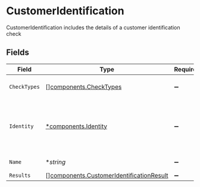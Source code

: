 # CustomerIdentification

CustomerIdentification includes the details of a customer identification check


## Fields

| Field                                                                                                                                                    | Type                                                                                                                                                     | Required                                                                                                                                                 | Description                                                                                                                                              | Example                                                                                                                                                  |
| -------------------------------------------------------------------------------------------------------------------------------------------------------- | -------------------------------------------------------------------------------------------------------------------------------------------------------- | -------------------------------------------------------------------------------------------------------------------------------------------------------- | -------------------------------------------------------------------------------------------------------------------------------------------------------- | -------------------------------------------------------------------------------------------------------------------------------------------------------- |
| `CheckTypes`                                                                                                                                             | [][components.CheckTypes](../../models/components/checktypes.md)                                                                                         | :heavy_minus_sign:                                                                                                                                       | The types of checks being requested Must either be DATABASE or DOCUMENTARY else will return INVALID_ARGUMENT                                             | [<br/>"DATABASE"<br/>]                                                                                                                                   |
| `Identity`                                                                                                                                               | [*components.Identity](../../models/components/identity.md)                                                                                              | :heavy_minus_sign:                                                                                                                                       | **Field Dependencies:**<br/><br/>An identity is required when the `check_types` is DATABASE<br/><br/>Required if `check_types` is `DATABASE`.<br/><br/>Otherwise, must be empty. |                                                                                                                                                          |
| `Name`                                                                                                                                                   | **string*                                                                                                                                                | :heavy_minus_sign:                                                                                                                                       | required format: correspondents/{correspondent_id}/customerIdentifications/{customer_identification_id}                                                  | correspondents/01HPMZZM6RKMVZA1JQ63RQKJRP/customerIdentifications/01HEWVF4ZSNKYRP293J53ASJCJ                                                             |
| `Results`                                                                                                                                                | [][components.CustomerIdentificationResult](../../models/components/customeridentificationresult.md)                                                     | :heavy_minus_sign:                                                                                                                                       | The results of the identity verification check(s)                                                                                                        |                                                                                                                                                          |